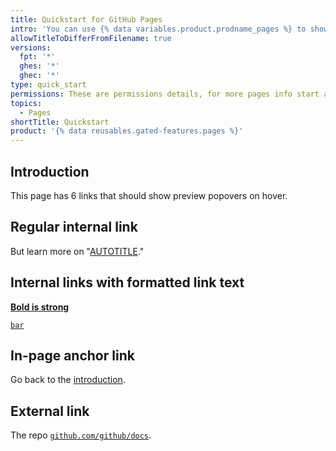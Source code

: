 ```yaml
---
title: Quickstart for GitHub Pages
intro: 'You can use {% data variables.product.prodname_pages %} to showcase some open source projects, host a blog, or even share your résumé. This guide will help get you started on creating your next website.'
allowTitleToDifferFromFilename: true
versions:
  fpt: '*'
  ghes: '*'
  ghec: '*'
type: quick_start
permissions: These are permissions details, for more pages info start at the beginning with this "[article intro link](#introduction)". Also here's [another link](/get-started/start-your-journey/hello-world).
topics:
  - Pages
shortTitle: Quickstart
product: '{% data reusables.gated-features.pages %}'
---
```


## Introduction

This page has 6 links that should show preview popovers on hover.

## Regular internal link

But learn more on "[AUTOTITLE](/get-started/start-your-journey)."

## Internal links with formatted link text

[**Bold is strong**](/get-started/foo)

[`bar`](/get-started/foo/bar)

## In-page anchor link

Go back to the [introduction](#introduction).

## External link

The repo [`github.com/github/docs`](https://github.com/github/docs).

